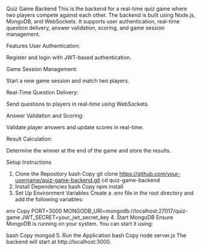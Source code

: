 Quiz Game Backend
This is the backend for a real-time quiz game where two players compete against each other. The backend is built using Node.js, MongoDB, and WebSockets. It supports user authentication, real-time question delivery, answer validation, scoring, and game session management.

Features
User Authentication:

Register and login with JWT-based authentication.

Game Session Management:

Start a new game session and match two players.

Real-Time Question Delivery:

Send questions to players in real-time using WebSockets.

Answer Validation and Scoring:

Validate player answers and update scores in real-time.

Result Calculation:

Determine the winner at the end of the game and store the results.



Setup Instructions
1. Clone the Repository
bash
Copy
git clone https://github.com/your-username/quiz-game-backend.git
cd quiz-game-backend
2. Install Dependencies
bash
Copy
npm install
3. Set Up Environment Variables
Create a .env file in the root directory and add the following variables:

env
Copy
PORT=3000
MONGODB_URI=mongodb://localhost:27017/quiz-game
JWT_SECRET=your_jwt_secret_key
4. Start MongoDB
Ensure MongoDB is running on your system. You can start it using:

bash
Copy
mongod
5. Run the Application
bash
Copy
node server.js
The backend will start at http://localhost:3000.

